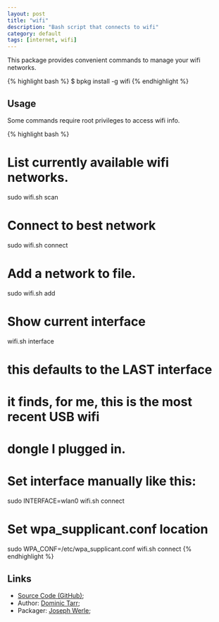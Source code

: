 ```yaml
---
layout: post
title: "wifi"
description: "Bash script that connects to wifi"
category: default
tags: [internet, wifi]
---
```



This package provides convenient commands to manage your wifi networks.

{% highlight bash %}
$ bpkg install -g wifi
{% endhighlight %}

## Usage

Some commands require root privileges to access wifi info.

{% highlight bash %}
# List currently available wifi networks.
sudo wifi.sh scan

# Connect to best network
sudo wifi.sh connect

# Add a network to file.
sudo wifi.sh add <SSID> <passphrase>

# Show current interface
wifi.sh interface

# this defaults to the LAST interface
# it finds, for me, this is the most recent USB wifi
# dongle I plugged in.

# Set interface manually like this:
sudo INTERFACE=wlan0 wifi.sh connect

# Set wpa_supplicant.conf location
sudo WPA_CONF=/etc/wpa_supplicant.conf wifi.sh connect
{% endhighlight %}

## Links

* [Source Code (GitHub)](https://github.com/bpkg/wifi);
* Author: [Dominic Tarr](https://github.com/dominictarr);
* Packager: [Joseph Werle](https://github.com/jwerle);

